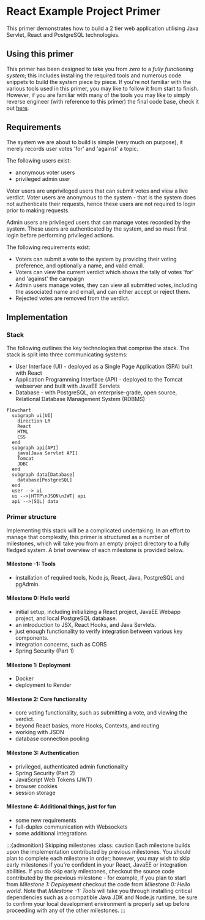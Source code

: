 # React Example Project Primer

This primer demonstrates how to build a 2 tier web application utilising Java Servlet, React and PostgreSQL technologies.

## Using this primer

This primer has been designed to take you from *zero* to a *fully functioning system*; this includes installing the required tools and numerous code snippets to build the system piece by piece. If you're not familiar with the various tools used in this primer, you may like to follow it from start to finish. However, if you are familiar with many of the tools you may like to simply reverse engineer (with reference to this primer) the final code base, check it out [here](https://github.com/cis-projects/swen90007-project-templates/tree/main/react-example).

## Requirements

The system we are about to build is simple (very much on purpose), it merely records user votes 'for' and 'against' a topic.

The following users exist:

- anonymous voter users
- privileged admin user

Voter users are unprivileged users that can submit votes and view a live verdict. Voter users are anonymous to the system - that is the system does not authenticate their requests, hence these users are not required to login prior to making requests.

Admin users are privileged users that can manage votes recorded by the system. These users are authenticated by the system, and so must first login before performing privileged actions.

The following requirements exist:

- Voters can submit a vote to the system by providing their voting preference, and optionally a name, and valid email.
- Voters can view the current verdict which shows the tally of votes 'for' and 'against' the campaign
- Admin users manage votes, they can view all submitted votes, including the associated name and email, and can either accept or reject them.
- Rejected votes are removed from the verdict.

## Implementation

### Stack

The following outlines the key technologies that comprise the stack. The stack is split into three communicating systems:

- User Interface (UI) - deployed as a Single Page Application (SPA) built with React
- Application Programming Interface (API) - deployed to the Tomcat webserver and built with JavaEE Servlets
- Database - with PostgreSQL, an enterprise-grade, open source, Relational Database Management System (RDBMS)

```{mermaid}
flowchart
  subgraph ui[UI]
    direction LR
    React
    HTML
    CSS
  end
  subgraph api[API]
    java[Java Servlet API]
    Tomcat
    JDBC
  end
  subgraph data[Database]
    database[PostgreSQL]
  end
  user --> ui
  ui -->|HTTP\nJSON\nJWT| api
  api -->|SQL| data
```

### Primer structure

Implementing this stack will be a complicated undertaking. In an effort to manage that complexity, this primer is structured as a number of milestones, which will take you from an empty project directory to a fully fledged system. A brief overview of each milestone is provided below.

#### Milestone -1: Tools

- installation of required tools, Node.js, React, Java, PostgreSQL and pgAdmin.

#### Milestone 0: Hello world

- initial setup, including initializing a React project, JavaEE Webapp project, and local PostgreSQL database.
- an introduction to JSX, React Hooks, and Java Servlets.
- just enough functionality to verify integration between various key components.
- integration concerns, such as CORS
- Spring Security (Part 1)

#### Milestone 1: Deployment

- Docker
- deployment to Render

#### Milestone 2: Core functionality

- core voting functionality, such as submitting a vote, and viewing the verdict.
- beyond React basics, more Hooks, Contexts, and routing
- working with JSON
- database connection pooling

#### Milestone 3: Authentication

- privileged, authenticated admin functionality
- Spring Security (Part 2)
- JavaScript Web Tokens (JWT)
- browser cookies
- session storage

#### Milestone 4: Additional things, just for fun

- some new requirements
- full-duplex communication with Websockets
- some additional integrations

:::{admonition} Skipping milestones
:class: caution
Each milestone builds upon the implementation contributed by previous milestones. You should plan to complete each milestone in order; however, you may wish to skip early milestones if you're confident in your React, JavaEE or integration abilities. If you do skip early milestones, checkout the source code contributed by the previous milestone - for example, if you plan to start from *Milestone 1: Deployment* checkout the code from *Milestone 0: Hello world*. Note that *Milestone -1: Tools* will take you through installing critical dependencies such as a compatible Java JDK and Node.js runtime, be sure to confirm your local development environment is properly set up before proceeding with any of the other milestones.
:::
